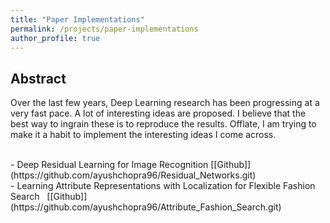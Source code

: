 ```yaml
---
title: "Paper Implementations"
permalink: /projects/paper-implementations
author_profile: true
---
```


## Abstract
Over the last few years, Deep Learning research has been progressing at a very fast pace. A lot of interesting ideas are proposed.
I believe that the best way to ingrain these is to reproduce the results.
Offlate, I am trying to make it a habit to implement the interesting ideas I come across.

<br>
- Deep Residual Learning for Image Recognition&nbsp;[[Github]](https://github.com/ayushchopra96/Residual_Networks.git)
<br>
- Learning Attribute Representations with Localization for Flexible Fashion Search &nbsp; [[Github]](https://github.com/ayushchopra96/Attribute_Fashion_Search.git)
